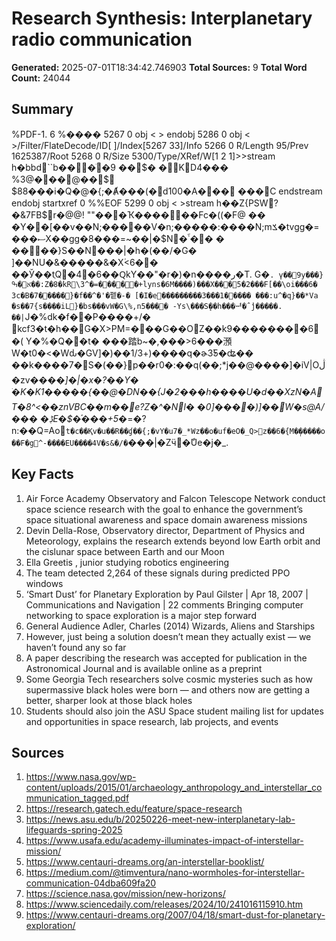 # Research Synthesis: Interplanetary radio communication

**Generated:** 2025-07-01T18:34:42.746903
**Total Sources:** 9
**Total Word Count:** 24044

## Summary

%PDF-1. 6 %���� 5267 0 obj < > endobj 5286 0 obj < >/Filter/FlateDecode/ID[ ]/Index[5267 33]/Info 5266 0 R/Length 95/Prev 1625387/Root 5268 0 R/Size 5300/Type/XRef/W[1 2 1]>>stream h�bbd``b���ׁ�9 ��$�   �KD4��� %3@���@��$ $88���i�Q�@�{;�Ⱥ���(�d100�A��� � ��C endstream endobj startxref 0 %%EOF 5299 0 obj < >stream h��Z{PSW?�&7FB$r�@@! ""���Ҡ������Fc�((�F@ �� �Y��[��v��N;�����V�n;�����:����N;mݎ�tvgg�=���ސX��gg�8���=~��|�$N �῏� � � ����\}S��N���|�h�(��/�G� ]��NU�&�����&�Xؙ<6� � ��Ў ��tְQ�4󒧋�6��ԚkY��"�r�)�n����ر�T. G�`. ү��9y���}א�ߒ��:Z�8�kR\3^�=�����+lyns�6M����)���X���5�2���F[��\oi���6� 3c�B�7�����}�f��^�'�펱�-� [�I�e���������3���1����� ���:u^�q}��*Va �s��7{s����iL}�bs���vW�G\%,n5���� -Ys\���S̨��h���ᆑ�ˆj̓�����. ��|`J�%dk�f��P����+/� kcf3�t�h��G�X\>PM=���G��OZ��k9��������6�( Y�%�Q��t� ���踏b~�,���>6���澦W�t0�<�Wԃ�GV]�)��1/3+)����q�ɚ3̕Ƽ�ʥ�� ��k����7�S�(��}p��r0�:��q(��;*j��@����]�iV|Oڷ�zv���_�]�|�x�?��Y� ׂ�K�K1�����{��@�DN��{J�2���h����U�d��ХzN�AT�8^<��znVBC��m��e?Z�^�Nl� �0]����)]��W�s@A/��� �ڋE�$�֡���+5 �_=�?n:��Q=Ao`t�c��Қv�u��R��ɠ��{;�vY�u7�_*Wz�� o�uf�eO�_Q>z��6�{M�̩�����o��F�g^-����EU����4V�s&�/�`���|�Zӵ�ާUe�j�_.

## Key Facts

1. Air Force Academy Observatory and Falcon Telescope Network conduct space science research with the goal to enhance the government’s space situational awareness and space domain awareness missions
2. Devin Della-Rose, Observatory director, Department of Physics and Meteorology, explains the research extends beyond low Earth orbit and the cislunar space between Earth and our Moon
3. Ella Greetis , junior studying robotics engineering
4. The team detected 2,264 of these signals during predicted PPO windows
5. ‘Smart Dust’ for Planetary Exploration by Paul Gilster | Apr 18, 2007 | Communications and Navigation | 22 comments Bringing computer networking to space exploration is a major step forward
6. General Audience Adler, Charles (2014) Wizards, Aliens and Starships
7. However, just being a solution doesn’t mean they actually exist — we haven’t found any so far
8. A paper describing the research was accepted for publication in the Astronomical Journal and is available online as a preprint
9. Some Georgia Tech researchers solve cosmic mysteries such as how supermassive black holes were born — and others now are getting a better, sharper look at those black holes
10. Students should also join the ASU Space student mailing list for updates and opportunities in space research, lab projects, and events

## Sources

1. https://www.nasa.gov/wp-content/uploads/2015/01/archaeology_anthropology_and_interstellar_communication_tagged.pdf
2. https://research.gatech.edu/feature/space-research
3. https://news.asu.edu/b/20250226-meet-new-interplanetary-lab-lifeguards-spring-2025
4. https://www.usafa.edu/academy-illuminates-impact-of-interstellar-mission/
5. https://www.centauri-dreams.org/an-interstellar-booklist/
6. https://medium.com/@timventura/nano-wormholes-for-interstellar-communication-04dba609fa20
7. https://science.nasa.gov/mission/new-horizons/
8. https://www.sciencedaily.com/releases/2024/10/241016115910.htm
9. https://www.centauri-dreams.org/2007/04/18/smart-dust-for-planetary-exploration/
